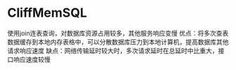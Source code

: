 # CliffMemSQL
 使用join连表查询，对数据库资源占用较多，其他服务响应变慢 优点：将多次查表数据缓存到本地内存表格中，可以分散数据库压力到本地计算机，提高数据库其他请求响应速度 缺点：网络传输延时较大时，多次请求延时在总延时中比重大，接口响应速度较慢
